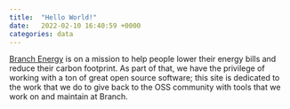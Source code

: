 ```yaml
---
title:  "Hello World!"
date:   2022-02-10 16:40:59 +0000
categories: data
---
```

[Branch Energy](https://branchenergy.com/) is on a mission to help people lower their
energy bills and reduce their carbon footprint. As part of that, we have the privilege
of working with a ton of great open source software; this site is dedicated to the work
that we do to give back to the OSS community with tools that we work on and maintain
at Branch.
